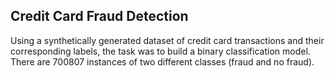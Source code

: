 ## Credit Card Fraud Detection
Using a synthetically generated dataset of credit card transactions and their corresponding labels, the task was to build a binary classification model. There are 700807 instances of two
different classes (fraud and no fraud).
